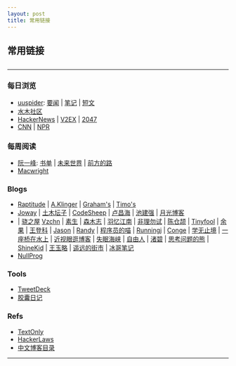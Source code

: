 ```yaml
---
layout: post
title: 常用链接
---
```

## 常用链接

<h2 id="top"></h2>

***

### 每日浏览

*   [uuspider][ref2]: [要闻][ref3] \| [笔记][ref4] \| [短文][ref5]
*   [水木社区][ref1]
*   [HackerNews][ref9] \| [V2EX][ref16] \| [2047][ref49]
*   [CNN][ref11] \| [NPR][ref12]

### 每周阅读

*   [阮一峰][ref6]: [书单][ref7] \| [未来世界][ref14] \| [前方的路][ref15]
*   [Macwright][ref8]

### Blogs

*   [Raptitude][ref50] \| [A.Klinger][ref52] \| [Graham's][ref26] \| [Timo's][ref24]
*   [Joway][ref36] \| [土木坛子][ref34] \| [CodeSheep][ref38] \| [卢昌海][ref28] \| [池建强][ref30] \| [月光博客][ref54]
*   \| [骁之屋][ref53] [Vzchn][ref56] \| [素生][ref37] \| [森木志][ref17] \| [羽忆江南][ref18] \| [非理勿试][ref19] \| [陈仓颉][ref20] \| [Tinyfool][ref22] \| [余果][ref29] \| [王登科][ref31] \| [Jason][ref32] \| [Randy][ref33] \| [程序员的喵][ref35] \| [Runningj][ref39] \| [Conge][ref40] \| [学无止境][ref41] \| [一座桥在水上][ref42] \| [近视眼逛博客][ref43] \| [失眠海峡][ref44] \| [自由人][ref45] \| [渚碧][ref46] \| [思考问题的熊][ref47] \| [ShineKid][ref48] \| [王玉略][ref51] \| [遥远的街市][ref55] \| [冰哥笔记][ref57]
*   [NullProg][ref13]

### Tools

*   [TweetDeck][ref21]
*   [胶囊日记][ref23]

### Refs

*   [TextOnly][ref10]
*   [HackerLaws][ref25]
*   [中文博客目录][ref27]

***


[ref57]:https://www.bgbiji.com/
[ref56]:https://blog.vzchn.com/
[ref55]:https://blog.henix.info/
[ref54]:https://www.williamlong.info/
[ref53]:https://www.ybusad.com/
[ref52]:https://klinger.io/
[ref51]:https://wangyulue.com/
[ref50]:https://www.raptitude.com/
[ref49]:https://2047.one/
[ref48]:https://shinekid.com/
[ref47]:https://kaopubear.top/blog/
[ref46]:https://jubeny.com/
[ref45]:https://ifttl.com/
[ref44]:https://blog.imalan.cn/
[ref43]:https://blog.dtz9.com/
[ref42]:https://blog.othing.xyz/
[ref41]:http://gtdstudy.com/
[ref40]:https://conge.github.io/
[ref39]:https://runningj.top/
[ref38]:https://r2coding.com/#/?id=%e7%a0%81%e5%86%9c%e7%94%9f%e6%b4%bb
[ref37]:https://z.arlmy.me/
[ref36]:https://blog.joway.io/
[ref35]:https://catcoding.me/
[ref34]:https://tumutanzi.com/
[ref33]:https://lutaonan.com/blog/
[ref32]:https://atjason.com/
[ref31]:https://greatdk.com
[ref30]:http://macshuo.com
[ref29]:https://yuguo.us
[ref28]:https://www.changhai.org/
[ref27]:https://github.com/timqian/chinese-independent-blogs
[ref26]:https://www.paulgraham.com
[ref25]:https://github.com/nusr/hacker-laws-zh
[ref24]:http://www.elisanet.fi/tsalmi/homepage.html
[ref23]:http://www.timepill.net/
[ref22]:https://codechina.org/
[ref21]:https://tweetdeck.twitter.com/
[ref20]:https://imzm.im/
[ref19]:https://www.ntiy.com/
[ref18]:https://yyjn.org/
[ref17]:https://www.imxxz.cn/
[ref16]:https://www.v2ex.com/
[ref15]:http://ruanyifeng.com/road/
[ref14]:http://ruanyifeng.com/survivor/
[ref13]:https://nullprogram.com/
[ref12]:http://thin.npr.org/
[ref11]:http://lite.cnn.io/en
[ref10]:https://sjmulder.nl/en/textonly.html
[ref1]:https://m.mysmth.net/index
[ref2]:http://about.uuspider.com/
[ref3]:http://news.uuspider.com/
[ref4]:http://m.uuspider.com/
[ref5]:http://read.uuspider.com/read
[ref6]:http://ruanyifeng.com/blog/
[ref7]:https://github.com/ruanyf/reading-list
[ref8]:https://macwright.com/
[ref9]:https://news.ycombinator.com/news
